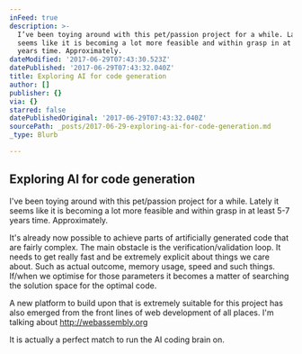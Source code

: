 ```yaml
---
inFeed: true
description: >-
  I’ve been toying around with this pet/passion project for a while. Lately it
  seems like it is becoming a lot more feasible and within grasp in at least 5-7
  years time. Approximately.
dateModified: '2017-06-29T07:43:30.523Z'
datePublished: '2017-06-29T07:43:32.040Z'
title: Exploring AI for code generation
author: []
publisher: {}
via: {}
starred: false
datePublishedOriginal: '2017-06-29T07:43:32.040Z'
sourcePath: _posts/2017-06-29-exploring-ai-for-code-generation.md
_type: Blurb

---
```

## Exploring AI for code generation

I've been toying around with this pet/passion project for a while. Lately it seems like it is becoming a lot more feasible and within grasp in at least 5-7 years time. Approximately.

It's already now possible to achieve parts of artificially generated code that are fairly complex. The main obstacle is the verification/validation loop. It needs to get really fast and be extremely explicit about things we care about. Such as actual outcome, memory usage, speed and such things. If/when we optimise for those parameters it becomes a matter of searching the solution space for the optimal code.

A new platform to build upon that is extremely suitable for this project has also emerged from the front lines of web development of all places. I'm talking about http://webassembly.org

It is actually a perfect match to run the AI coding brain on.